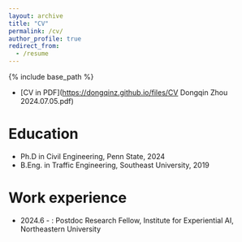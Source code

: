 ```yaml
---
layout: archive
title: "CV"
permalink: /cv/
author_profile: true
redirect_from:
  - /resume
---
```


{% include base_path %}

* [CV in PDF](https://dongqinz.github.io/files/CV Dongqin Zhou 2024.07.05.pdf)

Education
======
* Ph.D in Civil Engineering, Penn State, 2024
* B.Eng. in Traffic Engineering, Southeast University, 2019

Work experience
======
* 2024.6 - : Postdoc Research Fellow, Institute for Experiential AI, Northeastern University
  
